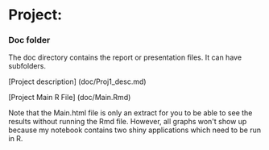 # Project: 
### Doc folder

The doc directory contains the report or presentation files. It can have subfolders.  

[Project description] (doc/Proj1_desc.md)

[Project Main R File] (doc/Main.Rmd)

Note that the Main.html file is only an extract for you to be able to see the results without running the Rmd file. However, all graphs won't show up because my notebook contains two shiny applications which need to be run in R. 
